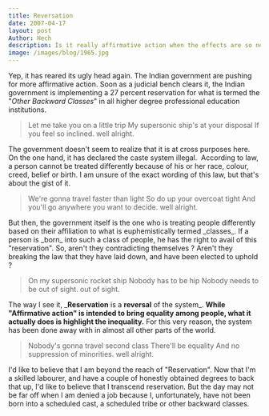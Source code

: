 ```yaml
---
title: Reversation
date: 2007-04-17
layout: post
Author: Hech
description: Is it really affirmative action when the effects are so negative?
image: /images/blog/1965.jpg
---
```


Yep, it has reared its ugly head again. The Indian government are pushing for more affirmative action. Soon as a judicial bench clears it, the Indian government is implementing a 27 percent reservation for what is termed the &quot;_Other Backward Classes_&quot; in all higher degree professional education institutions.


<blockquote>
Let me take you on a little trip  
My supersonic ship's at your disposal  
If you feel so inclined. well alright.


</blockquote>
The government doesn't seem to realize that it is at cross purposes here. On the one hand, it has declared the caste system illegal.&nbsp; According to law, a person cannot be treated differently because of his or her race, colour, creed, belief or birth. I am unsure of the exact wording of this law, but that's about the gist of it.


<blockquote>
We're gonna travel faster than light  
So do up your overcoat tight  
And you'll go anywhere you want to decide. well alright.


</blockquote>
But then, the government itself is the one who is treating people differently based on their affiliation to what is euphemistically termed _classes_. If a person is _born_ into such a class of people, he has the right to avail of this &quot;reservation&quot;. So, aren't they contradicting themselves ? Aren't they breaking the law that they have laid down, and have been elected to uphold ?


<blockquote>
On my supersonic rocket ship  
Nobody has to be hip  
Nobody needs to be out of sight. out of sight.


</blockquote>
The way I see it, _<strong>Reservation</strong> is a <strong>reversal</strong> of the system_. <strong>While &quot;Affirmative action&quot; is intended to bring equality among people, what it actually does is highlight the inequality.</strong> For this very reason, the system has been done away with in almost all other parts of the world.


<blockquote>
Nobody's gonna travel second class  
There'll be equality  
And no suppression of minorities. well alright.


</blockquote>
I'd like to believe that I am beyond the reach of &quot;Reservation&quot;. Now that I'm a skilled labourer, and have a couple of honestly obtained degrees to back that up, I'd like to believe that I transcend reservation.   But the day may not be far off when I am denied a job because I, unfortunately, have not been born into a scheduled cast, a scheduled tribe or other backward classes.



